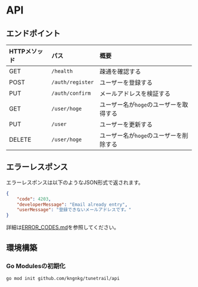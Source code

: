 # API

## エンドポイント

| HTTPメソッド  | パス              | 概要                                   |
| :----------- | :--------------- | :------------------------------------- |
| GET          | `/health`        | 疎通を確認する                         |
| POST         | `/auth/register` | ユーザーを登録する                     |
| PUT          | `/auth/confirm`  | メールアドレスを検証する                     |
| GET          | `/user/hoge`     | ユーザー名が`hoge`のユーザーを取得する |
| PUT          | `/user`          | ユーザーを更新する                     |
| DELETE       | `/user/hoge`     | ユーザー名が`hoge`のユーザーを削除する |

## エラーレスポンス

エラーレスポンスは以下のようなJSON形式で返されます。

```json
{
    "code": 4203,
    "developerMessage": "Email already entry",
    "userMessage": "登録できないメールアドレスです。"
}
```

詳細は[ERROR_CODES.md](docs/ERROR_CODES.md)を参照してください。

## 環境構築
### Go Modulesの初期化

```
go mod init github.com/kngnkg/tunetrail/api
```
